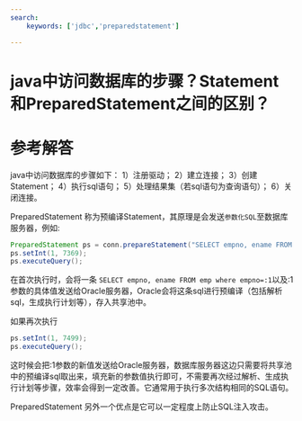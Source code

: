 ```yaml
---
search:
    keywords: ['jdbc','preparedstatement']

---
```




# java中访问数据库的步骤？Statement和PreparedStatement之间的区别？

# 参考解答

java中访问数据库的步骤如下： 
1）注册驱动； 
2）建立连接；
3）创建Statement； 
4）执行sql语句； 
5）处理结果集（若sql语句为查询语句）； 
6）关闭连接。 

PreparedStatement 称为预编译Statement，其原理是会发送`参数化SQL`至数据库服务器，例如:

```java
PreparedStatement ps = conn.prepareStatement("SELECT empno, ename FROM emp where empno=?");
ps.setInt(1, 7369);
ps.executeQuery();
```
在首次执行时，会将一条
```SELECT empno, ename FROM emp where empno=:1```以及:1参数的具体值发送给Oracle服务器，Oracle会将这条sql进行预编译（包括解析sql，生成执行计划等），存入共享池中。

如果再次执行
```java
ps.setInt(1, 7499);
ps.executeQuery();
```
这时候会把:1参数的新值发送给Oracle服务器，数据库服务器这边只需要将共享池中的预编译sql取出来，填充新的参数值执行即可，不需要再次经过解析、生成执行计划等步骤，效率会得到一定改善。它通常用于执行多次结构相同的SQL语句。

PreparedStatement 另外一个优点是它可以一定程度上防止SQL注入攻击。